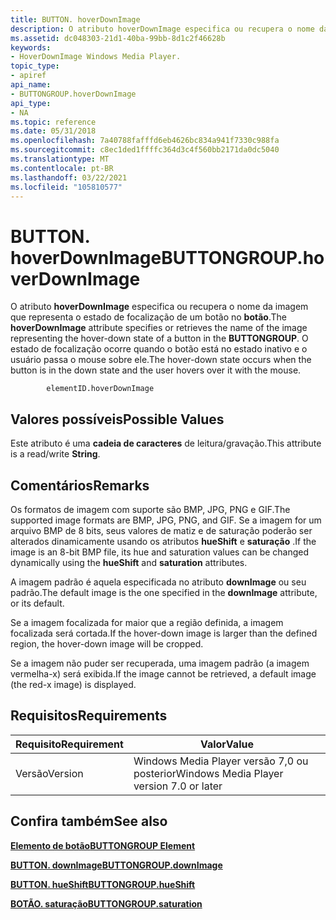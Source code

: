 ```yaml
---
title: BUTTON. hoverDownImage
description: O atributo hoverDownImage especifica ou recupera o nome da imagem que representa o estado de focalização de um botão no botão. O estado de focalização ocorre quando o botão está no estado inativo e o usuário passa o mouse sobre ele.
ms.assetid: dc048303-21d1-40ba-99bb-8d1c2f46628b
keywords:
- HoverDownImage Windows Media Player.
topic_type:
- apiref
api_name:
- BUTTONGROUP.hoverDownImage
api_type:
- NA
ms.topic: reference
ms.date: 05/31/2018
ms.openlocfilehash: 7a40788fafffd6eb4626bc834a941f7330c988fa
ms.sourcegitcommit: c8ec1ded1ffffc364d3c4f560bb2171da0dc5040
ms.translationtype: MT
ms.contentlocale: pt-BR
ms.lasthandoff: 03/22/2021
ms.locfileid: "105810577"
---
```

# <a name="buttongrouphoverdownimage"></a><span data-ttu-id="07e5f-105">BUTTON. hoverDownImage</span><span class="sxs-lookup"><span data-stu-id="07e5f-105">BUTTONGROUP.hoverDownImage</span></span>

<span data-ttu-id="07e5f-106">O atributo **hoverDownImage** especifica ou recupera o nome da imagem que representa o estado de focalização de um botão no **botão**.</span><span class="sxs-lookup"><span data-stu-id="07e5f-106">The **hoverDownImage** attribute specifies or retrieves the name of the image representing the hover-down state of a button in the **BUTTONGROUP**.</span></span> <span data-ttu-id="07e5f-107">O estado de focalização ocorre quando o botão está no estado inativo e o usuário passa o mouse sobre ele.</span><span class="sxs-lookup"><span data-stu-id="07e5f-107">The hover-down state occurs when the button is in the down state and the user hovers over it with the mouse.</span></span>

``` syntax
        elementID.hoverDownImage
```

## <a name="possible-values"></a><span data-ttu-id="07e5f-108">Valores possíveis</span><span class="sxs-lookup"><span data-stu-id="07e5f-108">Possible Values</span></span>

<span data-ttu-id="07e5f-109">Este atributo é uma **cadeia de caracteres** de leitura/gravação.</span><span class="sxs-lookup"><span data-stu-id="07e5f-109">This attribute is a read/write **String**.</span></span>

## <a name="remarks"></a><span data-ttu-id="07e5f-110">Comentários</span><span class="sxs-lookup"><span data-stu-id="07e5f-110">Remarks</span></span>

<span data-ttu-id="07e5f-111">Os formatos de imagem com suporte são BMP, JPG, PNG e GIF.</span><span class="sxs-lookup"><span data-stu-id="07e5f-111">The supported image formats are BMP, JPG, PNG, and GIF.</span></span> <span data-ttu-id="07e5f-112">Se a imagem for um arquivo BMP de 8 bits, seus valores de matiz e de saturação poderão ser alterados dinamicamente usando os atributos **hueShift** e **saturação** .</span><span class="sxs-lookup"><span data-stu-id="07e5f-112">If the image is an 8-bit BMP file, its hue and saturation values can be changed dynamically using the **hueShift** and **saturation** attributes.</span></span>

<span data-ttu-id="07e5f-113">A imagem padrão é aquela especificada no atributo **downImage** ou seu padrão.</span><span class="sxs-lookup"><span data-stu-id="07e5f-113">The default image is the one specified in the **downImage** attribute, or its default.</span></span>

<span data-ttu-id="07e5f-114">Se a imagem focalizada for maior que a região definida, a imagem focalizada será cortada.</span><span class="sxs-lookup"><span data-stu-id="07e5f-114">If the hover-down image is larger than the defined region, the hover-down image will be cropped.</span></span>

<span data-ttu-id="07e5f-115">Se a imagem não puder ser recuperada, uma imagem padrão (a imagem vermelha-x) será exibida.</span><span class="sxs-lookup"><span data-stu-id="07e5f-115">If the image cannot be retrieved, a default image (the red-x image) is displayed.</span></span>

## <a name="requirements"></a><span data-ttu-id="07e5f-116">Requisitos</span><span class="sxs-lookup"><span data-stu-id="07e5f-116">Requirements</span></span>



| <span data-ttu-id="07e5f-117">Requisito</span><span class="sxs-lookup"><span data-stu-id="07e5f-117">Requirement</span></span> | <span data-ttu-id="07e5f-118">Valor</span><span class="sxs-lookup"><span data-stu-id="07e5f-118">Value</span></span> |
|--------------------|------------------------------------------------------|
| <span data-ttu-id="07e5f-119">Versão</span><span class="sxs-lookup"><span data-stu-id="07e5f-119">Version</span></span><br/> | <span data-ttu-id="07e5f-120">Windows Media Player versão 7,0 ou posterior</span><span class="sxs-lookup"><span data-stu-id="07e5f-120">Windows Media Player version 7.0 or later</span></span><br/> |



## <a name="see-also"></a><span data-ttu-id="07e5f-121">Confira também</span><span class="sxs-lookup"><span data-stu-id="07e5f-121">See also</span></span>

<dl> <dt>

[<span data-ttu-id="07e5f-122">**Elemento de botão**</span><span class="sxs-lookup"><span data-stu-id="07e5f-122">**BUTTONGROUP Element**</span></span>](buttongroup-element.md)
</dt> <dt>

[<span data-ttu-id="07e5f-123">**BUTTON. downImage**</span><span class="sxs-lookup"><span data-stu-id="07e5f-123">**BUTTONGROUP.downImage**</span></span>](buttongroup-downimage.md)
</dt> <dt>

[<span data-ttu-id="07e5f-124">**BUTTON. hueShift**</span><span class="sxs-lookup"><span data-stu-id="07e5f-124">**BUTTONGROUP.hueShift**</span></span>](buttongroup-hueshift.md)
</dt> <dt>

[<span data-ttu-id="07e5f-125">**BOTÃO. saturação**</span><span class="sxs-lookup"><span data-stu-id="07e5f-125">**BUTTONGROUP.saturation**</span></span>](buttongroup-saturation.md)
</dt> </dl>

 

 





